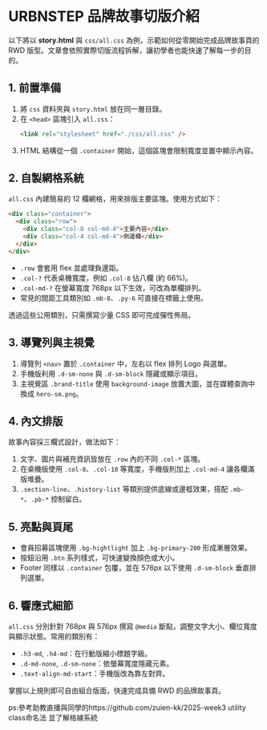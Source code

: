 # URBNSTEP 品牌故事切版介紹

以下將以 **story.html** 與 `css/all.css` 為例，示範如何從零開始完成品牌故事頁的 RWD 版型。文章會依照實際切版流程拆解，讓初學者也能快速了解每一步的目的。

## 1. 前置準備

1. 將 `css` 資料夾與 `story.html` 放在同一層目錄。
2. 在 `<head>` 區塊引入 `all.css`：
   ```html
   <link rel="stylesheet" href="./css/all.css" />
   ```
3. HTML 結構從一個 `.container` 開始，這個區塊會限制寬度並置中顯示內容。

## 2. 自製網格系統

`all.css` 內建簡易的 12 欄網格，用來排版主要區塊。使用方式如下：

```html
<div class="container">
  <div class="row">
    <div class="col-8 col-md-4">主要內容</div>
    <div class="col-4 col-md-4">側邊欄</div>
  </div>
</div>
```

- `.row` 會套用 flex 並處理負邊距。
- `.col-?` 代表桌機寬度，例如 `.col-8` 佔八欄 (約 66%)。
- `.col-md-?` 在螢幕寬度 768px 以下生效，可改為單欄排列。
- 常見的間距工具類別如 `.mb-8`、`.py-6` 可直接在標籤上使用。

透過這些公用類別，只需撰寫少量 CSS 即可完成彈性佈局。

## 3. 導覽列與主視覺

1. 導覽列 `<nav>` 置於 `.container` 中，左右以 flex 排列 Logo 與選單。
2. 手機版利用 `.d-sm-none` 與 `.d-sm-block` 隱藏或顯示項目。
3. 主視覺區 `.brand-title` 使用 `background-image` 放置大圖，並在媒體查詢中換成 `hero-sm.png`。

## 4. 內文排版

故事內容採三欄式設計，做法如下：

1. 文字、圖片與補充資訊皆放在 `.row` 內的不同 `.col-*` 區塊。
2. 在桌機版使用 `.col-8`、`.col-10` 等寬度，手機版則加上 `.col-md-4` 讓各欄滿版堆疊。
3. `.section-line`、`.history-list` 等類別提供底線或邊框效果，搭配 `.mb-*`、`.pb-*` 控制留白。

## 5. 亮點與頁尾

- 會員招募區塊使用 `.bg-hightlight` 加上 `.bg-primary-200` 形成漸層效果。
- 按鈕沿用 `.btn` 系列樣式，可快速變換顏色或大小。
- Footer 同樣以 `.container` 包覆，並在 576px 以下使用 `.d-sm-block` 垂直排列選單。

## 6. 響應式細節

`all.css` 分別針對 768px 與 576px 撰寫 `@media` 斷點，調整文字大小、欄位寬度與顯示狀態。常用的類別有：

- `.h3-md`, `.h4-md`：在行動版縮小標題字級。
- `.d-md-none`, `.d-sm-none`：依螢幕寬度隱藏元素。
- `.text-align-md-start`：手機版改為靠左對齊。

掌握以上規則即可自由組合版面，快速完成具備 RWD 的品牌故事頁。

ps:參考助教直播與同學的https://github.com/zuien-kk/2025-week3 utility class命名法 並了解格線系統 
